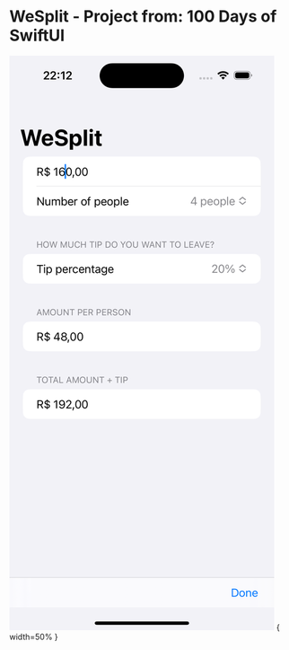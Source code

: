 # WeSplit - Project from: 100 Days of SwiftUI

<!-- ![alt text](https://github.com/adaltopicotti/WeSplit/blob/main/screenshot/Screen1.png?raw=true) -->

![screen app](https://github.com/adaltopicotti/WeSplit/blob/main/screenshot/Screen1.png?raw=true) { width=50% }
